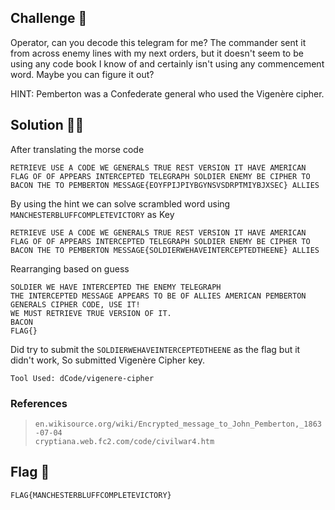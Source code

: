 ## Challenge 🧩

Operator, can you decode this telegram for me? The commander sent it from across enemy lines with my next orders, but it doesn't seem to be using any code book I know of and certainly isn't using any commencement word. Maybe you can figure it out?

HINT: Pemberton was a Confederate general who used the Vigenère cipher.

## Solution 🕵️‍♂️

After translating the morse code

```text
RETRIEVE USE A CODE WE GENERALS TRUE REST VERSION IT HAVE AMERICAN FLAG OF OF APPEARS INTERCEPTED TELEGRAPH SOLDIER ENEMY BE CIPHER TO BACON THE TO PEMBERTON MESSAGE{EOYFPIJPIYBGYNSVSDRPTMIYBJXSEC} ALLIES
```

By using the hint we can solve scrambled word using `MANCHESTERBLUFFCOMPLETEVICTORY` as Key

```text
RETRIEVE USE A CODE WE GENERALS TRUE REST VERSION IT HAVE AMERICAN FLAG OF OF APPEARS INTERCEPTED TELEGRAPH SOLDIER ENEMY BE CIPHER TO BACON THE TO PEMBERTON MESSAGE{SOLDIERWEHAVEINTERCEPTEDTHEENE} ALLIES
```

Rearranging based on guess

```text
SOLDIER WE HAVE INTERCEPTED THE ENEMY TELEGRAPH
THE INTERCEPTED MESSAGE APPEARS TO BE OF ALLIES AMERICAN PEMBERTON GENERALS CIPHER CODE, USE IT!
WE MUST RETRIEVE TRUE VERSION OF IT.
BACON
FLAG{}
```

Did try to submit the `SOLDIERWEHAVEINTERCEPTEDTHEENE` as the flag but it didn't work, So submitted Vigenère Cipher key.

`Tool Used: dCode/vigenere-cipher`

### References

> `en.wikisource.org/wiki/Encrypted_message_to_John_Pemberton,_1863-07-04` </br>
> `cryptiana.web.fc2.com/code/civilwar4.htm`

## Flag 🚩

`FLAG{MANCHESTERBLUFFCOMPLETEVICTORY}`
